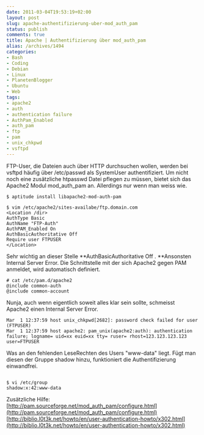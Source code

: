 ```yaml
---
date: 2011-03-04T19:53:19+02:00
layout: post
slug: apache-authentifizierung-uber-mod_auth_pam
status: publish
comments: true
title: Apache | Authentifizierung über mod_auth_pam
alias: /archives/1494
categories:
- Bash
- Coding
- Debian
- Linux
- PlanetenBlogger
- Ubuntu
- Web
tags:
- apache2
- auth
- authentication failure
- AuthPam_Enabled
- auth_pam
- ftp
- pam
- unix_chkpwd
- vsftpd
---
```


FTP-User, die Dateien auch über HTTP durchsuchen wollen, werden bei vsftpd häufig über /etc/passwd als SystemUser authentifiziert. Um nicht noch eine zusätzliche htpasswd Datei pflegen zu müssen, bietet sich das Apache2 Modul mod_auth_pam an. Allerdings nur wenn man weiss wie.

```
$ aptitude install libapache2-mod-auth-pam
```


```
$ vim /etc/apache2/sites-availabe/ftp.domain.com
<Location /dir>
AuthType Basic
AuthName "FTP-Auth"
AuthPAM_Enabled On
AuthBasicAuthoritative Off
Require user FTPUSER
</Location>
```


Sehr wichtig an dieser Stelle **AuthBasicAuthoritative Off . **Ansonsten Internal Server Error. Die Schnittstelle mit der sich Apache2 gegen PAM anmeldet, wird automatisch definiert.

```
# cat /etc/pam.d/apache2
@include common-auth
@include common-account
```


Nunja, auch wenn eigentlich soweit alles klar sein sollte, schmeisst Apache2 einen Internal Server Error.

```
Mar  1 12:37:59 host unix_chkpwd[2682]: password check failed for user (FTPUSER)
Mar  1 12:37:59 host apache2: pam_unix(apache2:auth): authentication  failure; logname= uid=xx euid=xx tty= ruser= rhost=123.123.123.123   user=FTPUSER
```


Was an den fehlenden LeseRechten des Users "www-data" liegt. Fügt man diesen der Gruppe shadow hinzu, funktioniert die Authentifizierung einwandfrei.

```

$ vi /etc/group
shadow:x:42:www-data
```


Zusätzliche Hilfe:
[http://pam.sourceforge.net/mod_auth_pam/configure.html](http://pam.sourceforge.net/mod_auth_pam/configure.html)
[http://biblio.l0t3k.net/howto/en/user-authentication-howto/x302.html](http://biblio.l0t3k.net/howto/en/user-authentication-howto/x302.html)
